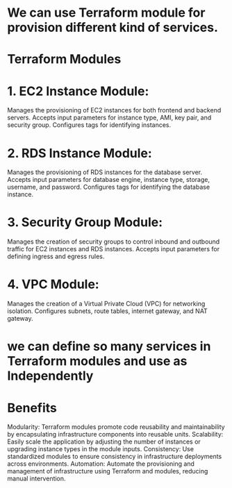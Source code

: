 # We can use Terraform module for provision different kind of services.
# Terraform Modules
# 1. EC2 Instance Module:
Manages the provisioning of EC2 instances for both frontend and backend servers.
Accepts input parameters for instance type, AMI, key pair, and security group.
Configures tags for identifying instances.

# 2. RDS Instance Module:
Manages the provisioning of RDS instances for the database server.
Accepts input parameters for database engine, instance type, storage, username, and password.
Configures tags for identifying the database instance.

# 3. Security Group Module:
Manages the creation of security groups to control inbound and outbound traffic for EC2 instances and RDS instances.
Accepts input parameters for defining ingress and egress rules.

# 4. VPC Module:
Manages the creation of a Virtual Private Cloud (VPC) for networking isolation.
Configures subnets, route tables, internet gateway, and NAT gateway.

# we can define so many services in Terraform modules and use as Independently

# Benefits
 Modularity: Terraform modules promote code reusability and maintainability by encapsulating infrastructure components into reusable units.
 Scalability: Easily scale the application by adjusting the number of instances or upgrading instance types in the module inputs.
 Consistency: Use standardized modules to ensure consistency in infrastructure deployments across environments.
 Automation: Automate the provisioning and management of infrastructure using Terraform and modules, reducing manual intervention.
